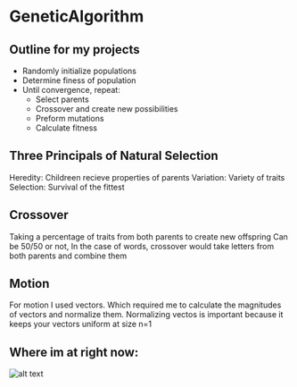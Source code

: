 # GeneticAlgorithm

## Outline for my projects
* Randomly initialize populations
* Determine finess of population
* Until convergence, repeat:
    * Select parents
    * Crossover and create new possibilities
    * Preform mutations
    * Calculate fitness

## Three Principals of Natural Selection
Heredity: Childreen recieve properties of parents
Variation: Variety of traits
Selection: Survival of the fittest


## Crossover
Taking a percentage of traits from both parents to create new offspring
Can be 50/50 or not, In the case of words, crossover would take letters from both parents and combine them 


## Motion
For motion I used vectors. Which required me to calculate the magnitudes of vectors and normalize them.
Normalizing vectos is important because it keeps your vectors uniform at size n=1

## Where im at right now:
![alt text](https://raw.githubusercontent.com/alexshelto/GeneticAlgorithim/master/screenshots/pygame-gensim.png.png)
